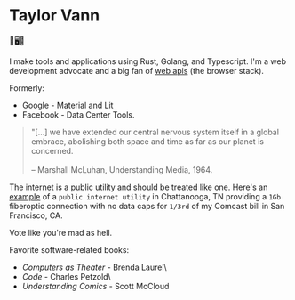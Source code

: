 # Taylor Vann

🐺🖥️🔨

I make tools and applications using Rust, Golang, and Typescript. I'm a web development advocate and a big fan of [web apis](https://developer.mozilla.org/en-US/docs/Web/API) (the browser stack).

Formerly:
- Google - Material and Lit
- Facebook - Data Center Tools.

>"[...] we have extended our central nervous system itself in a global embrace, abolishing both space and time as far as our planet is concerned.\
\
– Marshall McLuhan, Understanding Media, 1964.

The internet is a public utility and should be treated like one. Here's an [example](https://epb.com/campaigns/residential-internet) of a `public internet utility` in Chattanooga, TN providing a `1Gb` fiberoptic connection with no data caps for `1/3rd` of my Comcast bill in San Francisco, CA.

Vote like you're mad as hell.

Favorite software-related books:
- _Computers as Theater_ - Brenda Laurel\
- _Code_ - Charles Petzold\
- _Understanding Comics_ - Scott McCloud